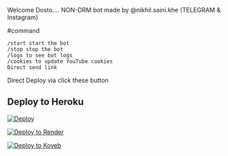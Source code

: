Welcome Dosto....
NON-DRM bot made by @nikhil.saini.khe (TELEGRAM & Instagram)

#command
```
/start start the bot
/stop stop the bot
/logs to see bot logs
/cookies to update YouTube cookies
Direct send link
```
Direct Deploy via click these button 

## Deploy to Heroku

[![Deploy](https://www.herokucdn.com/deploy/button.svg)](https://heroku.com/deploy?template=https://www.github.com/nikhilsaini098/Saini-txt-direct)

[![Deploy to Render](https://render.com/images/deploy-to-render-button.svg)](https://render.com/deploy?repo=https://github.com/nikhilsaini098/Saini-txt-direct)

[![Deploy to Koyeb](https://www.koyeb.com/static/images/deploy/button.svg)](https://app.koyeb.com/deploy?name=saini-txt-direct&repository=nikhilsaini098%2FSaini-txt-direct&branch=main&instance_type=free&instances_min=0)
